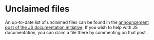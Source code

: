# Unclaimed files

An up-to-date list of unclaimed files can be found in the [announcement post of the JS documentation initiative](https://make.wordpress.org/core/2018/01/31/js-docs-initiative-add-inline-docs-for-javascript/). If you wish to help with JS documentation, you can claim a file there by commenting on that post.